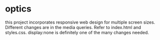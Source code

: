 # optics

this project incorporates responsive web design for multiple screen sizes.
Different changes are in the media queries.
Refer to index.html and styles.css.
display:none is definitely one of the many changes needed. 
